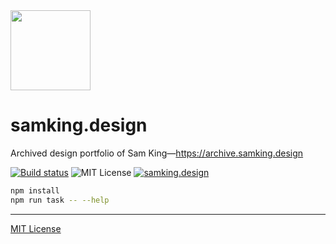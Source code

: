 <img src='https://samking.design/avatar.jpg' width='128' height='128' />

# samking.design

Archived design portfolio of Sam King—https://archive.samking.design

[![Build status][ci]][circle]
![MIT License][license]
[![samking.design][site-badge]](https://samking.design)

[ci]: https://flat.badgen.net/circleci/github/samkingco/samking.design
[license]: https://flat.badgen.net/badge/license/MIT/blue
[site-badge]: https://flat.badgen.net/badge/link/samking.design/black
[circle]: https://circleci.com/gh/samkingco/samking.design

```sh
npm install
npm run task -- --help
```

---

[MIT License](LICENSE.md)
